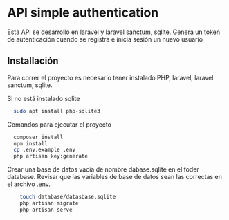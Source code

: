 # API simple authentication

Esta API se desarrolló en laravel y laravel sanctum, sqlite. Genera un token de autenticación cuando se registra e inicia sesión un nuevo usuario

## Installación

Para correr el proyecto es necesario tener instalado PHP, laravel, laravel sanctum, sqlite.

Si no está instalado sqlite 
```bash
  sudo apt install php-sqlite3
```
Comandos para ejecutar el proyecto
```bash
  composer install
  npm install
  cp .env.example .env
  php artisan key:generate
```

Crear una base de datos vacia de nombre dabase.sqlite en el foder database. Revisar que las variables de base de datos sean las correctas en el archivo .env.


```bash
    touch database/datasbase.sqlite
    php artisan migrate
    php artisan serve
```


    

